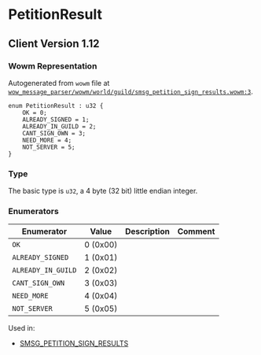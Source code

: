 # PetitionResult

## Client Version 1.12

### Wowm Representation

Autogenerated from `wowm` file at [`wow_message_parser/wowm/world/guild/smsg_petition_sign_results.wowm:3`](https://github.com/gtker/wow_messages/tree/main/wow_message_parser/wowm/world/guild/smsg_petition_sign_results.wowm#L3).

```rust,ignore
enum PetitionResult : u32 {
    OK = 0;
    ALREADY_SIGNED = 1;
    ALREADY_IN_GUILD = 2;
    CANT_SIGN_OWN = 3;
    NEED_MORE = 4;
    NOT_SERVER = 5;
}
```
### Type
The basic type is `u32`, a 4 byte (32 bit) little endian integer.
### Enumerators
| Enumerator | Value  | Description | Comment |
| --------- | -------- | ----------- | ------- |
| `OK` | 0 (0x00) |  |  |
| `ALREADY_SIGNED` | 1 (0x01) |  |  |
| `ALREADY_IN_GUILD` | 2 (0x02) |  |  |
| `CANT_SIGN_OWN` | 3 (0x03) |  |  |
| `NEED_MORE` | 4 (0x04) |  |  |
| `NOT_SERVER` | 5 (0x05) |  |  |

Used in:
* [SMSG_PETITION_SIGN_RESULTS](smsg_petition_sign_results.md)
